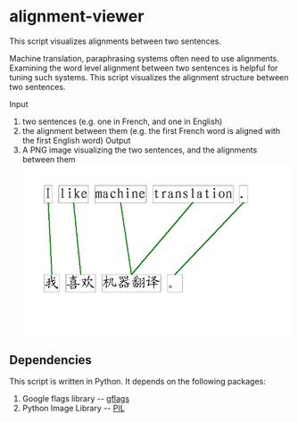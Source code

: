 alignment-viewer
================

This script visualizes alignments between two sentences.

Machine translation, paraphrasing systems often need to use alignments. Examining the word level alignment between two sentences is helpful for tuning such systems. This script visualizes the alignment structure between two sentences.

Input
1. two sentences (e.g. one in French, and one in English)
2. the alignment between them (e.g. the first French word is aligned with the first English word)
Output
1. A PNG image visualizing the two sentences, and the alignments between them
![The alignment structure between English sentence "I like machine translation ." and Chinese sentence "我 喜欢 机器翻译 。"](demo.png)


Dependencies
------------
This script is written in Python. It depends on the following packages:

1. Google flags library -- [gflags](https://code.google.com/p/python-gflags/)
2. Python Image Library -- [PIL](http://www.pythonware.com/products/pil/)
